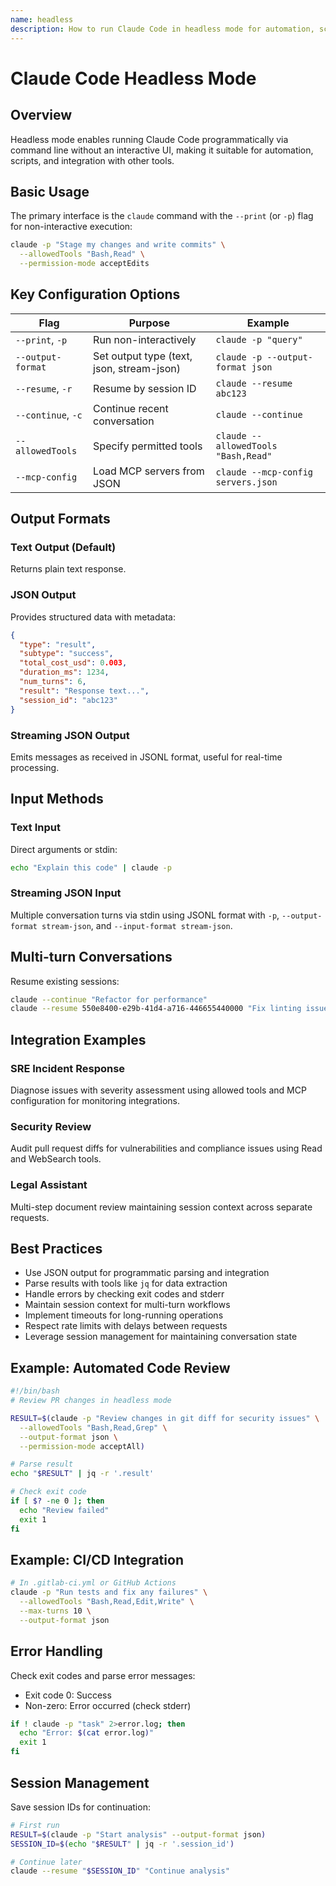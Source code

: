 ```yaml
---
name: headless
description: How to run Claude Code in headless mode for automation, scripting, and CI/CD integration. Use when user asks about non-interactive mode, automation, scripting, or programmatic usage.
---
```


# Claude Code Headless Mode

## Overview
Headless mode enables running Claude Code programmatically via command line without an interactive UI, making it suitable for automation, scripts, and integration with other tools.

## Basic Usage
The primary interface is the `claude` command with the `--print` (or `-p`) flag for non-interactive execution:

```bash
claude -p "Stage my changes and write commits" \
  --allowedTools "Bash,Read" \
  --permission-mode acceptEdits
```

## Key Configuration Options

| Flag | Purpose | Example |
|------|---------|---------|
| `--print`, `-p` | Run non-interactively | `claude -p "query"` |
| `--output-format` | Set output type (text, json, stream-json) | `claude -p --output-format json` |
| `--resume`, `-r` | Resume by session ID | `claude --resume abc123` |
| `--continue`, `-c` | Continue recent conversation | `claude --continue` |
| `--allowedTools` | Specify permitted tools | `claude --allowedTools "Bash,Read"` |
| `--mcp-config` | Load MCP servers from JSON | `claude --mcp-config servers.json` |

## Output Formats

### Text Output (Default)
Returns plain text response.

### JSON Output
Provides structured data with metadata:
```json
{
  "type": "result",
  "subtype": "success",
  "total_cost_usd": 0.003,
  "duration_ms": 1234,
  "num_turns": 6,
  "result": "Response text...",
  "session_id": "abc123"
}
```

### Streaming JSON Output
Emits messages as received in JSONL format, useful for real-time processing.

## Input Methods

### Text Input
Direct arguments or stdin:
```bash
echo "Explain this code" | claude -p
```

### Streaming JSON Input
Multiple conversation turns via stdin using JSONL format with `-p`, `--output-format stream-json`, and `--input-format stream-json`.

## Multi-turn Conversations

Resume existing sessions:
```bash
claude --continue "Refactor for performance"
claude --resume 550e8400-e29b-41d4-a716-446655440000 "Fix linting issues"
```

## Integration Examples

### SRE Incident Response
Diagnose issues with severity assessment using allowed tools and MCP configuration for monitoring integrations.

### Security Review
Audit pull request diffs for vulnerabilities and compliance issues using Read and WebSearch tools.

### Legal Assistant
Multi-step document review maintaining session context across separate requests.

## Best Practices

- Use JSON output for programmatic parsing and integration
- Parse results with tools like `jq` for data extraction
- Handle errors by checking exit codes and stderr
- Maintain session context for multi-turn workflows
- Implement timeouts for long-running operations
- Respect rate limits with delays between requests
- Leverage session management for maintaining conversation state

## Example: Automated Code Review

```bash
#!/bin/bash
# Review PR changes in headless mode

RESULT=$(claude -p "Review changes in git diff for security issues" \
  --allowedTools "Bash,Read,Grep" \
  --output-format json \
  --permission-mode acceptAll)

# Parse result
echo "$RESULT" | jq -r '.result'

# Check exit code
if [ $? -ne 0 ]; then
  echo "Review failed"
  exit 1
fi
```

## Example: CI/CD Integration

```bash
# In .gitlab-ci.yml or GitHub Actions
claude -p "Run tests and fix any failures" \
  --allowedTools "Bash,Read,Edit,Write" \
  --max-turns 10 \
  --output-format json
```

## Error Handling

Check exit codes and parse error messages:
- Exit code 0: Success
- Non-zero: Error occurred (check stderr)

```bash
if ! claude -p "task" 2>error.log; then
  echo "Error: $(cat error.log)"
  exit 1
fi
```

## Session Management

Save session IDs for continuation:
```bash
# First run
RESULT=$(claude -p "Start analysis" --output-format json)
SESSION_ID=$(echo "$RESULT" | jq -r '.session_id')

# Continue later
claude --resume "$SESSION_ID" "Continue analysis"
```
